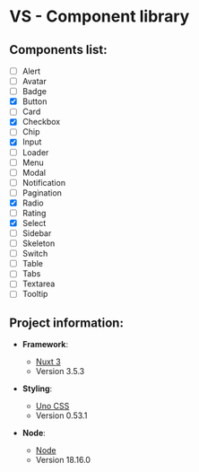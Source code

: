 # VS - Component library

## Components list:

-   [ ] Alert
-   [ ] Avatar
-   [ ] Badge
-   [x] Button
-   [ ] Card
-   [x] Checkbox
-   [ ] Chip
-   [x] Input
-   [ ] Loader
-   [ ] Menu
-   [ ] Modal
-   [ ] Notification
-   [ ] Pagination
-   [x] Radio
-   [ ] Rating
-   [x] Select
-   [ ] Sidebar
-   [ ] Skeleton
-   [ ] Switch
-   [ ] Table
-   [ ] Tabs
-   [ ] Textarea
-   [ ] Tooltip

## Project information:

-   **Framework**:

    -   [Nuxt 3](https://nuxt.com/)
    -   Version 3.5.3

-   **Styling**:

    -   [Uno CSS](https://unocss.dev/)
    -   Version 0.53.1

-   **Node**:
    -   [Node](https://nodejs.org/dist/v18.16.0/)
    -   Version 18.16.0
